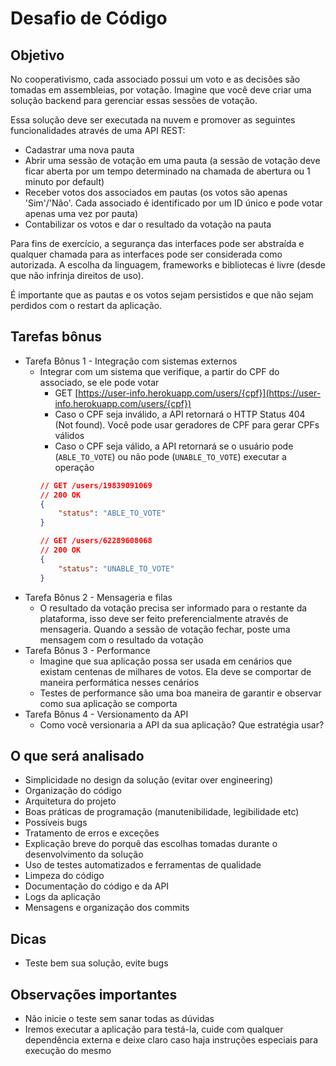 # Desafio de Código

## Objetivo

No cooperativismo, cada associado possui um voto e as decisões são tomadas em assembleias, por votação. Imagine que você deve criar uma solução backend para gerenciar essas sessões de votação.

Essa solução deve ser executada na nuvem e promover as seguintes funcionalidades através de uma API REST:
 - Cadastrar uma nova pauta
 - Abrir uma sessão de votação em uma pauta (a sessão de votação deve ficar aberta por um tempo determinado na chamada de abertura ou 1 minuto por default)
 - Receber votos dos associados em pautas (os votos são apenas 'Sim'/'Não'. Cada associado é identificado por um ID único e pode votar apenas uma vez por pauta)
 - Contabilizar os votos e dar o resultado da votação na pauta

Para fins de exercício, a segurança das interfaces pode ser abstraída e qualquer chamada para as interfaces pode ser considerada como autorizada. A escolha da linguagem, frameworks e bibliotecas é livre (desde que não infrinja direitos de uso).

É importante que as pautas e os votos sejam persistidos e que não sejam perdidos com o restart da aplicação.

## Tarefas bônus

 - Tarefa Bônus 1 - Integração com sistemas externos
	- Integrar com um sistema que verifique, a partir do CPF do associado, se ele pode votar
		- GET [https://user-info.herokuapp.com/users/{cpf}](https://user-info.herokuapp.com/users/{cpf})
		- Caso o CPF seja inválido, a API retornará o HTTP Status 404 (Not found). Você pode usar geradores de CPF para gerar CPFs válidos
		- Caso o CPF seja válido, a API retornará se o usuário pode (`ABLE_TO_VOTE`) ou não pode (`UNABLE_TO_VOTE`) executar a operação
		```json
		// GET /users/19839091069
		// 200 OK
		{
			"status": "ABLE_TO_VOTE"
		}

		// GET /users/62289608068
		// 200 OK
		{
			"status": "UNABLE_TO_VOTE"
		}
		```
 - Tarefa Bônus 2 - Mensageria e filas
	- O resultado da votação precisa ser informado para o restante da plataforma, isso deve ser feito preferencialmente através de mensageria. Quando a sessão de votação fechar, poste uma mensagem com o resultado da votação
 - Tarefa Bônus 3 - Performance
	- Imagine que sua aplicação possa ser usada em cenários que existam centenas de milhares de votos. Ela deve se comportar de maneira performática nesses cenários
	- Testes de performance são uma boa maneira de garantir e observar como sua aplicação se comporta
 - Tarefa Bônus 4 - Versionamento da API
	- Como você versionaria a API da sua aplicação? Que estratégia usar?

## O que será analisado

 - Simplicidade no design da solução (evitar over engineering)
 - Organização do código
 - Arquitetura do projeto
 - Boas práticas de programação (manutenibilidade, legibilidade etc)
 - Possíveis bugs
 - Tratamento de erros e exceções
 - Explicação breve do porquê das escolhas tomadas durante o desenvolvimento da solução
 - Uso de testes automatizados e ferramentas de qualidade
 - Limpeza do código
 - Documentação do código e da API
 - Logs da aplicação
 - Mensagens e organização dos commits

## Dicas

 - Teste bem sua solução, evite bugs

## Observações importantes

 - Não inicie o teste sem sanar todas as dúvidas
 - Iremos executar a aplicação para testá-la, cuide com qualquer dependência externa e deixe claro caso haja instruções especiais para execução do mesmo
